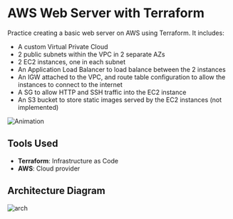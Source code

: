 # AWS Web Server with Terraform

Practice creating a basic web server on AWS using Terraform. It includes:

- A custom Virtual Private Cloud
- 2 public subnets within the VPC in 2 separate AZs
- 2 EC2 instances, one in each subnet
- An Application Load Balancer to load balance between the 2 instances
- An IGW attached to the VPC, and route table configuration to allow the instances to connect to the internet
- A SG to allow HTTP and SSH traffic into the EC2 instance
- An S3 bucket to store static images served by the EC2 instances (not implemented)

![Animation](https://github.com/user-attachments/assets/7cbf7610-c040-4aba-b1b5-f182551a25fe)

## Tools Used

- **Terraform**: Infrastructure as Code
- **AWS**: Cloud provider

## Architecture Diagram

![arch](https://github.com/user-attachments/assets/9800d564-5d00-41df-8ab0-af17aed79510)
